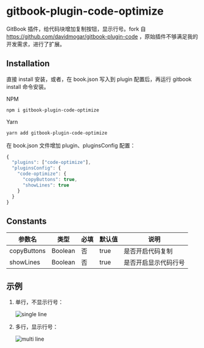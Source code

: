 # gitbook-plugin-code-optimize

GitBook 插件，给代码块增加复制按钮，显示行号。fork 自 https://github.com/davidmogar/gitbook-plugin-code ，原始插件不够满足我的开发需求，进行了扩展。

## Installation

直接 install 安装，或者，在 book.json 写入到 plugin 配置后，再运行 gitbook install 命令安装。

NPM

```sh
npm i gitbook-plugin-code-optimize
```

Yarn

```sh
yarn add gitbook-plugin-code-optimize
```

在 book.json 文件增加 plugin、pluginsConfig 配置：

```js
{
  "plugins": ["code-optimize"],
  "pluginsConfig": {
    "code-optimize": {
      "copyButtons": true,
      "showLines": true
    }
  }
}
```

## Constants

| 参数名 | 类型 | 必填 | 默认值 | 说明 |
| ----- | --- | --- | ------ | --- |
| copyButtons | Boolean | 否 | true | 是否开启代码复制 |
| showLines | Boolean | 否 | true | 是否开启显示代码行号 |

## 示例

1. 单行，不显示行号：

    ![single line](https://github.com/davidmogar/gitbook-plugin-code/blob/resources/images/single.png?raw=true)

2. 多行，显示行号：

    ![multi line](https://github.com/davidmogar/gitbook-plugin-code/blob/resources/images/multi.png?raw=true)